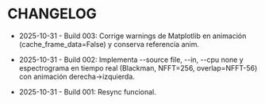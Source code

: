 # CHANGELOG

- 2025-10-31 - Build 003: Corrige warnings de Matplotlib en animación (cache_frame_data=False) y conserva referencia anim.

- 2025-10-31 - Build 002: Implementa --source file, --in, --cpu none y espectrograma en tiempo real (Blackman, NFFT=256, overlap=NFFT-56) con animación derecha→izquierda.
- 2025-10-31 - Build 001: Resync funcional.
